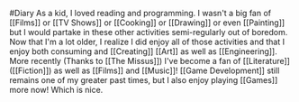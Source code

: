 #Diary
As a kid, I loved reading and programming. I wasn't a big fan of [[Films]] or [[TV Shows]] or [[Cooking]] or [[Drawing]] or even [[Painting]] but I would partake in these other activities semi-regularly out of boredom.
Now that I'm a lot older, I realize I did enjoy all of those activities and that I enjoy both consuming and [[Creating]] [[Art]] as well as [[Engineering]].
More recently (Thanks to [[The Missus]]) I've become a fan of [[Literature]] ([[Fiction]]) as well as [[Films]] and [[Music]]! [[Game Development]] still remains one of my greater past times, but I also enjoy playing [[Games]] more now! Which is nice.